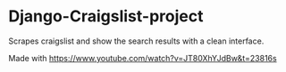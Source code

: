 # Django-Craigslist-project

Scrapes craigslist and show the search results with a clean interface.

Made with https://www.youtube.com/watch?v=JT80XhYJdBw&t=23816s
